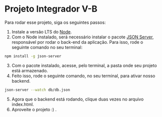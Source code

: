 # Projeto Integrador V-B

Para rodar esse projeto, siga os seguintes passos:

1. Instale a versão LTS do [Node](https://nodejs.org/en).
2. Com o Node instalado, será necessário instalar o pacote [JSON Server](https://github.com/typicode/json-server), responsável por rodar o back-end da aplicação. Para isso, rode o seguinte comando no seu terminal:

```bash
npm install -g json-server
```

3. Com o pacote instalado, acesse, pelo terminal, a pasta onde seu projeto está armazenado.
4. Feito isso, rode o seguinte comando, no seu terminal, para ativar nosso backend.

```bash
json-server --watch db/db.json
```

5. Agora que o backend está rodando, clique duas vezes no arquivo <rdr>index.html</rdr>.
6. Aproveite o projeto :) .
